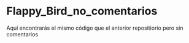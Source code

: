 # Flappy_Bird_no_comentarios

Aquí encontrarás el mismo código que el anterior repositiorio pero sin comentarios
